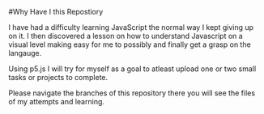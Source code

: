 #Why Have I this Repostiory

I have had a difficulty learning JavaScript the normal way I kept giving up on it. I then discovered a lesson on how to understand 
Javascript on a visual level making easy for me to possibly and finally get a grasp on the langauge.

Using p5.js I will try for myself as a goal to atleast upload one or two small tasks or projects to complete.

Please navigate the branches of this repository there you will see the files of my attempts and learning. 
